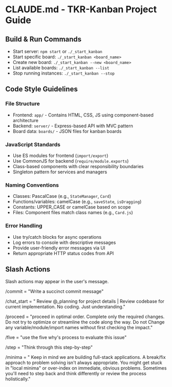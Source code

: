 # CLAUDE.md - TKR-Kanban Project Guide

## Build & Run Commands
- Start server: `npm start` or `./_start_kanban`
- Start specific board: `./_start_kanban <board_name>`
- Create new board: `./_start_kanban --new <board_name>`
- List available boards: `./_start_kanban --list`
- Stop running instances: `./_start_kanban --stop`

## Code Style Guidelines

### File Structure
- Frontend: `app/` - Contains HTML, CSS, JS using component-based architecture
- Backend: `server/` - Express-based API with MVC pattern
- Board data: `boards/` - JSON files for kanban boards

### JavaScript Standards
- Use ES modules for frontend (`import/export`)
- Use CommonJS for backend (`require/module.exports`)
- Class-based components with clear responsibility boundaries
- Singleton pattern for services and managers

### Naming Conventions
- Classes: PascalCase (e.g., `StateManager`, `Card`)
- Functions/variables: camelCase (e.g., `saveState`, `isDragging`)
- Constants: UPPER_CASE or camelCase based on scope
- Files: Component files match class names (e.g., `Card.js`)

### Error Handling
- Use try/catch blocks for async operations
- Log errors to console with descriptive messages
- Provide user-friendly error messages via UI
- Return appropriate HTTP status codes from API


## Slash Actions
Slash actions may appear in the user's message.

/commit = "Write a succinct commit message"

/chat_start = "
Review @_planning for project details | Review codebase for current implementation. No coding. Just understanding."

/proceed = "proceed in optimal order. Complete only the required changes. Do not try to optimize or streamline the code along the way. Do not Change any variable/module/import names without first checking the impact."

/five = "use the five why's process to evaluate this issue"

/step = "Think through this step-by-step"

/minima = " Keep in mind we are building full-stack applications. A break/fix approach to problem solving isn't always appropriate.  You might get stuck in "local minima" or over-index on immediate, obvious problems. Sometimes you'll need to step back and think differently or review the process holistically."